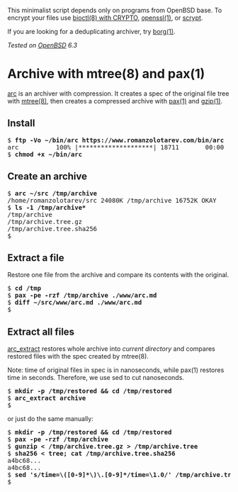 This minimalist script depends only on programs from OpenBSD base.
To encrypt your files use [bioctl(8) with
CRYPTO](/openbsd/bioctl-crypto.html),
[openssl(1)](https://man.openbsd.org/openssl.1), or
[scrypt](https://www.tarsnap.com/scrypt.html).

If you are looking for a deduplicating archiver, try [borg(1)](/borg.html).

_Tested on [OpenBSD](/openbsd/) 6.3_

# Archive with mtree(8) and pax(1)

[arc](/bin/arc) is an archiver with compression. It creates a spec
of the original file tree with [mtree(8)][m], then creates a
compressed archive with [pax(1)][p] and [gzip(1)][g].

[g]: https://man.openbsd.org/gzip.1
[m]: https://man.openbsd.org/mtree.8
[p]: https://man.openbsd.org/pax.1
[s]: https://man.openbsd.org/sed.1
[h]: https://man.openbsd.org/sha256.1

## Install

<pre>
$ <b>ftp -Vo ~/bin/arc https://www.romanzolotarev.com/bin/arc</b>
arc          100% |********************| 18711       00:00
$ <b>chmod +x ~/bin/arc</b>
</pre>

## Create an archive

<pre>
$ <b>arc ~/src /tmp/archive</b>
/home/romanzolotarev/src 24080K /tmp/archive 16752K OKAY
$ <b>ls -1 /tmp/archive*</b>
/tmp/archive
/tmp/archive.tree.gz
/tmp/archive.tree.sha256
$
</pre>

## Extract a file

Restore one file from the archive and compare its
contents with the original.

<pre>
$ <b>cd /tmp</b>
$ <b>pax -pe -rzf /tmp/archive ./www/arc.md</b>
$ <b>diff ~/src/www/arc.md ./www/arc.md</b>
$
</pre>

## Extract all files

[arc_extract](/bin/arc_extract) restores whole archive into _current
directory_ and compares restored files with the spec created by
mtree(8).

Note: time of original files in spec is in nanoseconds, while pax(1)
restores time in seconds. Therefore, we use sed to cut nanoseconds.

<pre>
$ <b>mkdir -p /tmp/restored && cd /tmp/restored</b>
$ <b>arc_extract archive</b>
$
</pre>

or just do the same manually:

<pre>
$ <b>mkdir -p /tmp/restored && cd /tmp/restored</b>
$ <b>pax -pe -rzf /tmp/archive</b>
$ <b>gunzip < /tmp/archive.tree.gz > /tmp/archive.tree</b>
$ <b>sha256 < tree; cat /tmp/archive.tree.sha256</b>
a4bc68...
a4bc68...
$ <b>sed 's/time=\([0-9]*\)\.[0-9]*/time=\1.0/' /tmp/archive.tree|mtree</b>
$
</pre>
